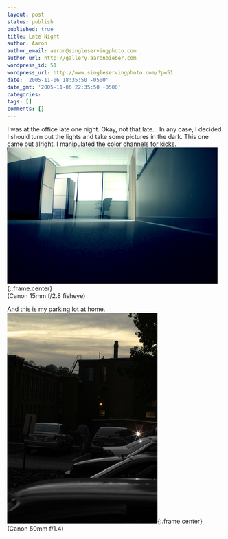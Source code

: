 ```yaml
---
layout: post
status: publish
published: true
title: Late Night
author: Aaron
author_email: aaron@singleservingphoto.com
author_url: http://gallery.aaronbieber.com
wordpress_id: 51
wordpress_url: http://www.singleservingphoto.com/?p=51
date: '2005-11-06 18:35:50 -0500'
date_gmt: '2005-11-06 22:35:50 -0500'
categories:
tags: []
comments: []
---
```

I was at the office late one night. Okay, not that late... In any case,
I decided I should turn out the lights and take some pictures in the
dark. This one came out alright. I manipulated the color channels for
kicks.\
 ![](/ssp/03nov05-02.jpg){:.frame.center}\
 (Canon 15mm f/2.8 fisheye)

And this is my parking lot at home.\
 ![](/ssp/03nov05-01.jpg){:.frame.center}\
 (Canon 50mm f/1.4)
